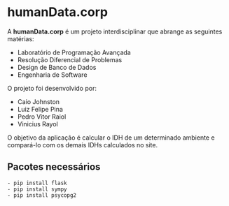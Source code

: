 # humanData.corp
A **humanData.corp** é um projeto interdisciplinar que abrange as seguintes matérias:
* Laboratório de Programação Avançada
* Resolução Diferencial de Problemas
* Design de Banco de Dados
* Engenharia de Software

O projeto foi desenvolvido por:
* Caio Johnston
* Luiz Felipe Pina
* Pedro Vitor Raiol
* Vinicius Rayol

O objetivo da aplicação é calcular o IDH de um determinado ambiente e
compará-lo com os demais IDHs calculados no site.

## Pacotes necessários
```
- pip install flask
- pip install sympy
- pip install psycopg2
```
